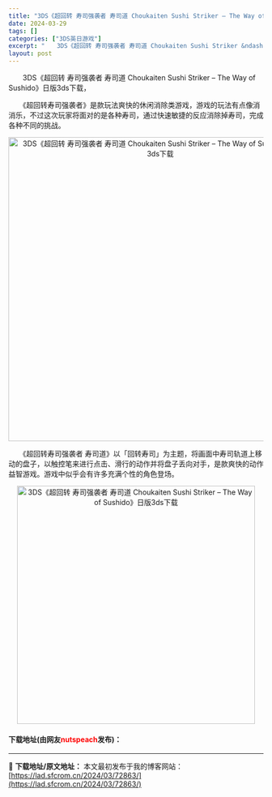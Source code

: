 ```yaml
---
title: "3DS《超回转 寿司强袭者 寿司道 Choukaiten Sushi Striker – The Way of Sushido》日版3ds下载"
date: 2024-03-29
tags: []
categories: ["3DS英日游戏"]
excerpt: "　　3DS《超回转 寿司强袭者 寿司道 Choukaiten Sushi Striker &ndash; The Way of Sushido》日版3ds下载， 　　《超回转寿司强袭者》是款玩法爽快的休闲消除类游戏，游戏的玩法有点像消消乐，不过这次玩家将面对的是各种寿司，通过快速敏捷的反应消除掉寿司&hellip;"
layout: post
---
```


 <p>　　3DS《超回转 寿司强袭者 寿司道 Choukaiten Sushi Striker &ndash; The Way of Sushido》日版3ds下载，</p> <p>　　《超回转寿司强袭者》是款玩法爽快的休闲消除类游戏，游戏的玩法有点像消消乐，不过这次玩家将面对的是各种寿司，通过快速敏捷的反应消除掉寿司，完成各种不同的挑战。</p> <p align="center"><img align="" border="0" src="https://lad.sfcrom.cn/wp-content/uploads/2024/03/20240329_6606323287887.jpg" width="600" alt="3DS《超回转 寿司强袭者 寿司道 Choukaiten Sushi Striker – The Way of Sushido》日版3ds下载" /></p> <p>　　《超回转寿司强袭者 寿司道》以「回转寿司」为主题，将画面中寿司轨道上移动的盘子，以触控笔来进行点击、滑行的动作并将盘子丢向对手，是款爽快的动作益智游戏。游戏中似乎会有许多充满个性的角色登场。</p> <p align="center"><img align="" border="0" src="https://lad.sfcrom.cn/wp-content/uploads/2024/03/20240329_66063232f37ca.jpg" width="470" alt="3DS《超回转 寿司强袭者 寿司道 Choukaiten Sushi Striker – The Way of Sushido》日版3ds下载" /></p> <p><h4>下载地址(由网友<font color="red">nutspeach</font>发布)：</h4></p> 

---
📖 **下载地址/原文地址：** 本文最初发布于我的博客网站：[https://lad.sfcrom.cn/2024/03/72863/](https://lad.sfcrom.cn/2024/03/72863/)
